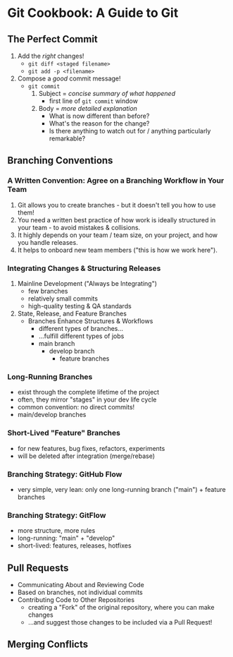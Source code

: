 # Git Cookbook: A Guide to Git

## The Perfect Commit

1. Add the *right* changes!
    - `git diff <staged filename>`
    - `git add -p <filename>`
2. Compose a *good* commit message!
    - `git commit`
        1. Subject = *concise summary of what happened*
            - first line of `git commit` window
        2. Body = *more detailed explanation*
            - What is now different than before?
            - What's the reason for the change?
            - Is there anything to watch out for / anything particularly remarkable?

## Branching Conventions

### A Written Convention: Agree on a Branching Workflow in Your Team

1. Git allows you to create branches - but it doesn't tell you how to use them!
2. You need a written best practice of how work is ideally structured in your team - to avoid mistakes & collisions.
3. It highly depends on your team / team size, on your project, and how you handle releases.
4. It helps to onboard new team members ("this is how we work here").

### Integrating Changes & Structuring Releases

1. Mainline Development ("Always be Integrating")
    - few branches
    - relatively small commits
    - high-quality testing & QA standards
2. State, Release, and Feature Branches
    - Branches Enhance Structures & Workflows
        - different types of branches...
        - ...fulfill different types of jobs
        - main branch
            - develop branch
                - feature branches

### Long-Running Branches
- exist through the complete lifetime of the project
- often, they mirror "stages" in your dev life cycle
- common convention: no direct commits!
- main/develop branches

### Short-Lived "Feature" Branches
- for new features, bug fixes, refactors, experiments
- will be deleted after integration (merge/rebase)

### Branching Strategy: GitHub Flow
- very simple, very lean: only one long-running branch ("main") + feature branches

### Branching Strategy: GitFlow
- more structure, more rules
- long-running: "main" + "develop"
- short-lived: features, releases, hotfixes

## Pull Requests
- Communicating About and Reviewing Code
- Based on branches, not individual commits 
- Contributing Code to Other Repositories
    - creating a "Fork" of the original repository, where you can make changes
    - ...and suggest those changes to be included via a Pull Request!


## Merging Conflicts







